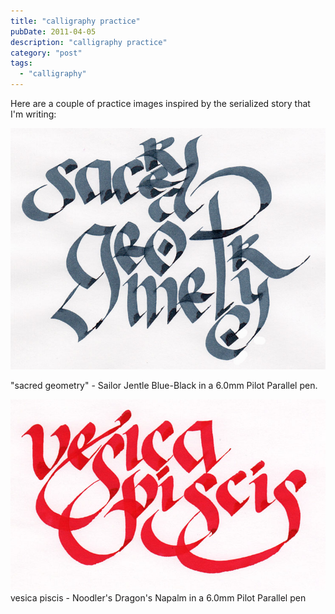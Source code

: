 ```yaml
---
title: "calligraphy practice"
pubDate: 2011-04-05
description: "calligraphy practice"
category: "post"
tags:
  - "calligraphy"
---
```


Here are a couple of practice images inspired by the serialized story that I'm writing:

![](sacred-geometry.jpg)

"sacred geometry" - Sailor Jentle Blue-Black in a 6.0mm Pilot Parallel pen.

![](vesica-piscis.jpg)
vesica piscis - Noodler's Dragon's Napalm in a 6.0mm Pilot Parallel pen
